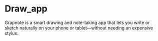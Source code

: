 # Draw_app
Grapnote is a smart drawing and note-taking app that lets you write or sketch naturally on your phone or tablet—without needing an expensive stylus. 
